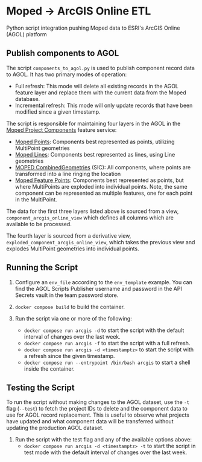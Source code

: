 # Moped → ArcGIS Online ETL

Python script integration pushing Moped data to ESRI's ArcGIS Online (AGOL) platform

## Publish components to AGOL

The script `components_to_agol.py` is used to publish component record data to AGOL. It has two primary modes of operation:

- Full refresh: This mode will delete all existing records in the AGOL feature layer and replace them with the current data from the Moped database.
- Incremental refresh: This mode will only update records that have been modified since a given timestamp.

The script is responsible for maintaining four layers in the AGOL in the [Moped Project Components](https://austin.maps.arcgis.com/home/item.html?id=1c084c8756a84e6db7e2796c98c850a2) feature service:

- [Moped Points](https://austin.maps.arcgis.com/home/item.html?id=1c084c8756a84e6db7e2796c98c850a2&sublayer=0): Components best represented as points, utilizing MultiPoint geometries
- [Moped Lines](https://austin.maps.arcgis.com/home/item.html?id=1c084c8756a84e6db7e2796c98c850a2&sublayer=1): Components best represented as lines, using Line geometries
- [MOPED CombinedGeometries](https://austin.maps.arcgis.com/home/item.html?id=1c084c8756a84e6db7e2796c98c850a2&sublayer=2) (SIC): All components, where points are transformed into a line ringing the location
- [Moped Feature Points](https://austin.maps.arcgis.com/home/item.html?id=1c084c8756a84e6db7e2796c98c850a2&sublayer=3): Components best represented as points, but where MultiPoints are exploded into individual points. Note, the same component can be represented as multiple features, one for each point in the MultiPoint.

The data for the first three layers listed above is sourced from a view, `component_arcgis_online_view` which defines all columns which are available to be processed.

The fourth layer is sourced from a derivative view, `exploded_component_arcgis_online_view`, which takes the previous view and explodes MultiPoint geometries into individual points.

## Running the Script

1. Configure an `env_file` according to the `env_template` example. You can find the AGOL Scripts Publisher username and password in the API Secrets vault in the team password store.

1. `docker compose build` to build the container.

1. Run the script via one or more of the following:
   - `docker compose run arcgis -d` to start the script with the default interval of changes over the last week.
   - `docker compose run arcgis -f` to start the script with a full refresh.
   - `docker compose run arcgis -d <timestamptz>` to start the script with a refresh since the given timestamp.
   - `docker compose run --entrypoint /bin/bash arcgis` to start a shell inside the container.

## Testing the Script

To run the script without making changes to the AGOL dataset, use the `-t` flag (`--test`) to fetch the project IDs to delete and the component data to use for AGOL record replacement. This is useful to observe what projects have updated and what component data will be transferred without updating the production AGOL dataset.

1. Run the script with the test flag and any of the available options above:
   - `docker compose run arcgis -d <timestamptz> -t` to start the script in test mode with the default interval of changes over the last week.